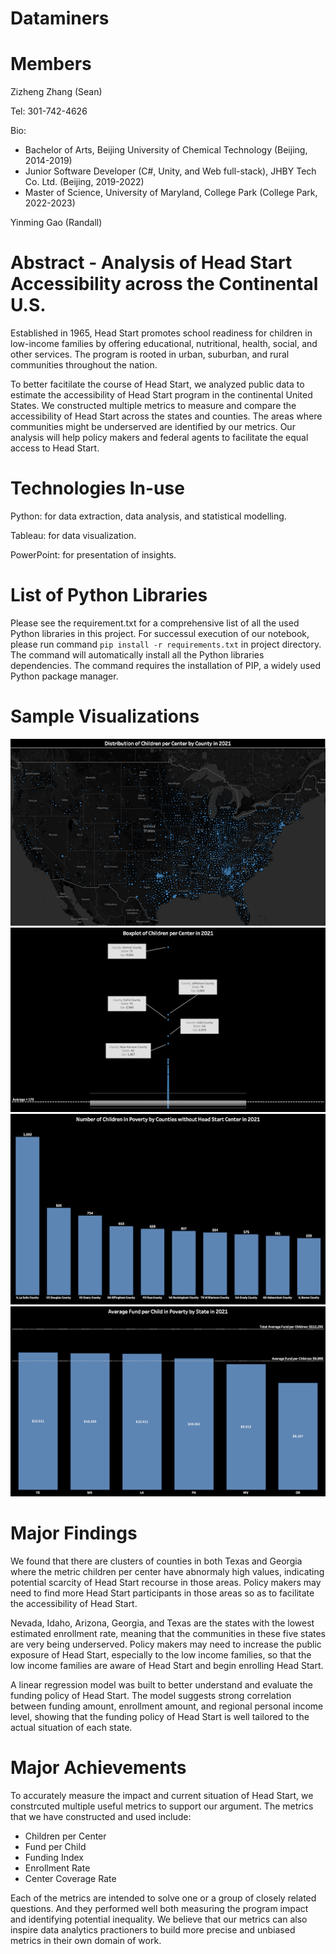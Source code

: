 # Dataminers

# Members
Zizheng  Zhang (Sean)

Tel: 301-742-4626

Bio:
- Bachelor of Arts, Beijing University of Chemical Technology (Beijing, 2014-2019)
- Junior Software Developer (C#, Unity, and Web full-stack), JHBY Tech Co. Ltd. (Beijing, 2019-2022)
- Master of Science, University of Maryland, College Park (College Park, 2022-2023)

Yinming Gao (Randall)

# Abstract - Analysis of Head Start Accessibility across the Continental U.S.
Established in 1965, Head Start promotes school readiness for children in low-income families by offering educational, nutritional, health, social, and other services. The program is rooted in urban, suburban, and rural communities throughout the nation.

To better facitilate the course of Head Start, we analyzed public data to estimate the accessibility of Head Start program in the continental United States. We constructed multiple metrics to measure and compare the accessibility of Head Start across the states and counties. The areas where communities might be underserved are identified by our metrics. Our analysis will help policy makers and federal agents to facilitate the equal access to Head Start.

# Technologies In-use
Python: for data extraction, data analysis, and statistical modelling.

Tableau: for data visualization.

PowerPoint: for presentation of insights.

# List of Python Libraries
Please see the requirement.txt for a comprehensive list of all the used Python libraries in this project.
For successul execution of our notebook, please run command `pip install -r requirements.txt` in project directory. The command will automatically install all the Python libraries dependencies. The command requires the installation of PIP, a widely used Python package manager.


# Sample Visualizations
<img src='sample_visualization/unnamed.png'>
<img src='sample_visualization/unnamed (1).png'>
<img src='sample_visualization/unnamed (2).png'>
<img src='sample_visualization/unnamed (3).png'>

# Major Findings
We found that there are clusters of counties in both Texas and Georgia where the metric children per center have abnormaly high values, indicating potential scarcity of Head Start recourse in those areas. Policy makers may need to find more Head Start participants in those areas so as to facilitate the accessibility of Head Start.

Nevada, Idaho, Arizona, Georgia, and Texas are the states with the lowest estimated enrollment rate, meaning that the communities in these five states are very being underserved. Policy makers may need to increase the public exposure of Head Start, especially to the low income families, so that the low income families are aware of Head Start and begin enrolling Head Start.

A linear regression model was built to better understand and evaluate the funding policy of Head Start. The model suggests strong correlation between funding amount, enrollment amount, and regional personal income level, showing that the funding policy of Head Start is well tailored to the actual situation of each state.

# Major Achievements
To accurately measure the impact and current situation of Head Start, we constrcuted multiple useful metrics to support our argument. The metrics that we have constructed and used include:
- Children per Center
- Fund per Child
- Funding Index
- Enrollment Rate
- Center Coverage Rate

Each of the metrics are intended to solve one or a group of closely related questions. And they performed well both measuring the program impact and identifying potential inequality. We believe that our metrics can also inspire data analytics practioners to build more precise and unbiased metrics in their own domain of work.